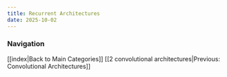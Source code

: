 ```yaml
---
title: Recurrent Architectures
date: 2025-10-02
---
```







### Navigation
[[index|Back to Main Categories]]
[[2 convolutional architectures|Previous: Convolutional Architectures]]
